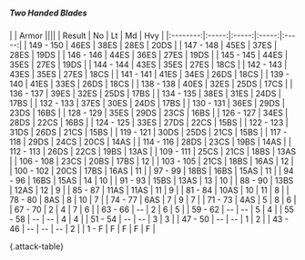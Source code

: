 ##### Two Handed Blades

|      |   Armor   ||||
|   Result   |   No   |   Lt   |   Md   |   Hvy   |
|:--------:|:-----:|:-----:|:-----:|:-----:|
| 149 - 150 | 46ES | 38ES | 28ES | 20DS |
| 147 - 148 | 45ES | 37ES | 28ES | 19DS |
| 146 - 146 | 44ES | 36ES | 27ES | 19DS |
| 145 - 145 | 44ES | 35ES | 27ES | 19DS |
| 144 - 144 | 43ES | 35ES | 27ES | 18CS |
| 142 - 143 | 43ES | 35ES | 27ES | 18CS |
| 141 - 141 | 41ES | 34ES | 26DS | 18CS |
| 139 - 140 | 41ES | 33ES | 26DS | 18CS |
| 138 - 138 | 40ES | 32ES | 25DS | 17CS |
| 136 - 137 | 39ES | 32ES | 25DS | 17BS |
| 134 - 135 | 38ES | 31ES | 24DS | 17BS |
| 132 - 133 | 37ES | 30ES | 24DS | 17BS |
| 130 - 131 | 36ES | 29DS | 23DS | 16BS |
| 128 - 129 | 35ES | 29DS | 23CS | 16BS |
| 126 - 127 | 34ES | 28DS | 22CS | 16BS |
| 124 - 125 | 33ES | 27DS | 22CS | 15BS |
| 122 - 123 | 31DS | 26DS | 21CS | 15BS |
| 119 - 121 | 30DS | 25DS | 21CS | 15BS |
| 117 - 118 | 29DS | 24CS | 20CS | 14AS |
| 114 - 116 | 28DS | 23CS | 19BS | 14AS |
| 112 - 113 | 26DS | 22CS | 19BS | 13AS |
| 109 - 111 | 25CS | 21CS | 18BS | 13AS |
| 106 - 108 | 23CS | 20BS | 17BS | 12 |
| 103 - 105 | 21CS | 18BS | 16AS | 12 |
| 100 - 102 | 20CS | 17BS | 16AS | 11 |
| 97 - 99 | 18BS | 16BS | 15AS | 11 |
| 94 - 96 | 16BS | 15AS | 14 | 10 |
| 91 - 93 | 15BS | 13AS | 13 | 10 |
| 88 - 90 | 13BS | 12AS | 12 | 9 |
| 85 - 87 | 11AS | 11AS | 11 | 9 |
| 81 - 84 | 10AS | 10 | 11 | 8 |
| 78 - 80 | 8AS | 8 | 10 | 7 |
| 74 - 77 | 6AS | 7 | 9 | 7 |
| 71 - 73 | 4AS | 5 | 8 | 6 |
| 67 - 70 | 2 | 4 | 7 | 6 |
| 63 - 66 | --  | 2 | 6 | 5 |
| 59 - 62 | --  | --  | 5 | 4 |
| 55 - 58 | --  | --  | 4 | 4 |
| 51 - 54 | --  | --  | 3 | 3 |
| 47 - 50 | --  | --  | 1 | 2 |
| 43 - 46 | --  | --  | --  | 2 |
| 1 - F | F | F | F | F |

{.attack-table}
